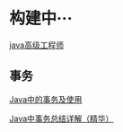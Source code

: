 # 构建中···

[java高级工程师](https://blog.csdn.net/weixin_36104843/article/details/88106513)

## 事务

[Java中的事务及使用](https://blog.csdn.net/weixin_37934748/article/details/82774230)

[Java中事务总结详解（精华）](https://www.cnblogs.com/lmyupupblogs/p/10248099.html)
